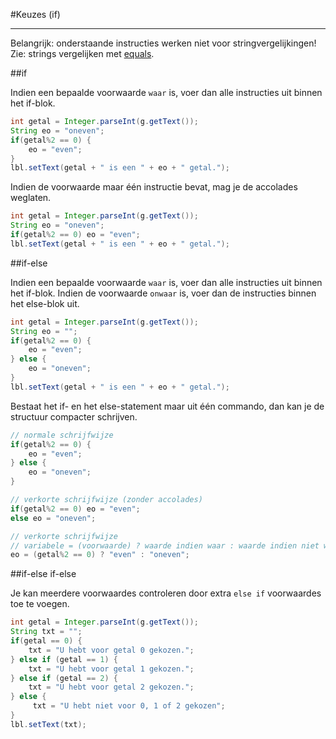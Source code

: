 #Keuzes (if)

---

Belangrijk: onderstaande instructies werken niet voor stringvergelijkingen!   
Zie: strings vergelijken met [equals](equals.md).

##if

Indien een bepaalde voorwaarde `waar` is, voer dan alle instructies uit binnen het if-blok.

```java
int getal = Integer.parseInt(g.getText());
String eo = "oneven";
if(getal%2 == 0) {
    eo = "even";
}
lbl.setText(getal + " is een " + eo + " getal.");
```

Indien de voorwaarde maar één instructie bevat, mag je de accolades weglaten.

```java
int getal = Integer.parseInt(g.getText());
String eo = "oneven";
if(getal%2 == 0) eo = "even";
lbl.setText(getal + " is een " + eo + " getal.");
```

##if-else

Indien een bepaalde voorwaarde `waar` is, voer dan alle instructies uit binnen het if-blok. Indien de voorwaarde `onwaar` is, voer dan de instructies binnen het else-blok uit.

```java
int getal = Integer.parseInt(g.getText());
String eo = "";
if(getal%2 == 0) {
    eo = "even";
} else {
    eo = "oneven";
}
lbl.setText(getal + " is een " + eo + " getal.");
```

Bestaat het if- en het else-statement maar uit één commando, dan kan je de structuur compacter schrijven.

```java
// normale schrijfwijze
if(getal%2 == 0) {
    eo = "even";
} else {
    eo = "oneven";
}

// verkorte schrijfwijze (zonder accolades)
if(getal%2 == 0) eo = "even";
else eo = "oneven";

// verkorte schrijfwijze
// variabele = (voorwaarde) ? waarde indien waar : waarde indien niet waar ;
eo = (getal%2 == 0) ? "even" : "oneven";
```

##if-else if-else

Je kan meerdere voorwaardes controleren door extra `else if` voorwaardes toe te voegen.

```java
int getal = Integer.parseInt(g.getText());
String txt = "";
if(getal == 0) {
    txt = "U hebt voor getal 0 gekozen.";
} else if (getal == 1) {
    txt = "U hebt voor getal 1 gekozen.";
} else if (getal == 2) {
    txt = "U hebt voor getal 2 gekozen.";
} else {
     txt = "U hebt niet voor 0, 1 of 2 gekozen";
}
lbl.setText(txt);
```